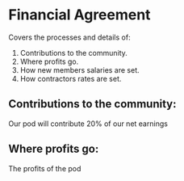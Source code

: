 
# Financial Agreement

Covers the processes and details of:

1. Contributions to the community.
2. Where profits go.
3. How new members salaries are set.
4. How contractors rates are set.

## Contributions to the community:

Our pod will contribute 20% of our net earnings

## Where profits go:

The profits of the pod  